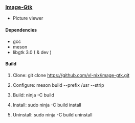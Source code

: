 ### [Image-Gtk](https://github.com/vl-nix/image-gtk)

* Picture viewer


#### Dependencies

* gcc
* meson
* libgtk 3.0 ( & dev )


#### Build

1. Clone: git clone https://github.com/vl-nix/image-gtk.git

2. Configure: meson build --prefix /usr --strip

3. Build: ninja -C build

4. Install: sudo ninja -C build install

5. Uninstall: sudo ninja -C build uninstall
